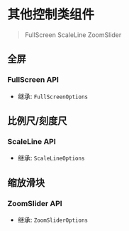 # 其他控制类组件

> FullScreen ScaleLine ZoomSlider

## 全屏

<preview comp="fullScreen"></preview>

### FullScreen API

* 继承: `FullScreenOptions`

<docs-iframe url="https://openlayers.org/en/latest/apidoc/module-ol_control_FullScreen-FullScreen.html#FullScreen" title="FullScreenOptions"></docs-iframe>

## 比例尺/刻度尺

<preview comp="scaleLine"></preview>

### ScaleLine API

* 继承: `ScaleLineOptions`

<docs-iframe url="https://openlayers.org/en/latest/apidoc/module-ol_control_ScaleLine-ScaleLine.html#ScaleLine" title="ScaleLineOptions"></docs-iframe>

## 缩放滑块

<preview comp="zoomSlider"></preview>

### ZoomSlider API

* 继承: `ZoomSliderOptions`

<docs-iframe url="https://openlayers.org/en/latest/apidoc/module-ol_control_ZoomSlider-ZoomSlider.html#ZoomSlider" title="ZoomSliderOptions"></docs-iframe>

